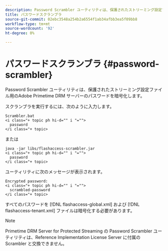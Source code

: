 ```yaml
---
description: Password Scrambler ユーティリティは、保護されたストリーミング設定ファイル用のAdobe Primetime DRM サーバーのパスワードを暗号化します。
title: パスワードスクランブラ
source-git-commit: 02ebc3548a254b2a6554f1ab34afbb3ea5f09bb8
workflow-type: tm+mt
source-wordcount: '92'
ht-degree: 0%

---
```


# パスワードスクランブラ {#password-scrambler}

Password Scrambler ユーティリティは、保護されたストリーミング設定ファイル用のAdobe Primetime DRM サーバーのパスワードを暗号化します。

スクランブラを実行するには、次のように入力します。

```
Scrambler.bat  
<i class="+ topic ph hi-d="" i "="">
  password 
</i class="+ topic>
```

または

```
java -jar libs/flashaccess-scrambler.jar  
<i class="+ topic ph hi-d="" i "="">
  password  
</i class="+ topic>
```

ユーティリティに次のメッセージが表示されます。

```
Encrypted password:  
<i class="+ topic ph hi-d="" i "="">
  scrambled-password 
</i class="+ topic>
```

すべてのパスワードを [!DNL flashaccess-global.xml] および [!DNL flashaccess-tenant.xml] ファイルは暗号化する必要があります。

>[!NOTE]
>
>Primetime DRM Server for Protected Streaming の Password Scrambler ユーティリティは、Reference Implementation License Server に付属の Scrambler と交換できません。
